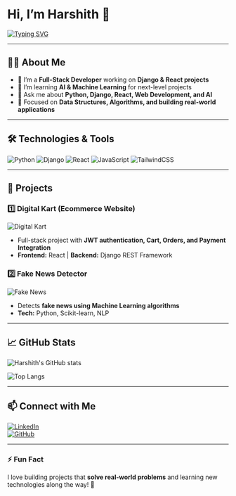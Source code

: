 # Hi, I’m Harshith 👋

[![Typing SVG](https://readme-typing-svg.herokuapp.com?font=Fira+Code&size=24&color=0DF3E3&center=true&vCenter=true&width=500&height=50&lines=Full-Stack+Developer+%7C+Problem+Solver)](https://git.io/typing-svg)

---

## 👨‍💻 About Me
- 🔭 I’m a **Full-Stack Developer** working on **Django & React projects**  
- 🌱 I’m learning **AI & Machine Learning** for next-level projects  
- 💬 Ask me about **Python, Django, React, Web Development, and AI**  
- 🎯 Focused on **Data Structures, Algorithms, and building real-world applications**  

---

## 🛠️ Technologies & Tools
![Python](https://img.shields.io/badge/Python-3776AB?style=for-the-badge&logo=python&logoColor=white)
![Django](https://img.shields.io/badge/Django-092E20?style=for-the-badge&logo=django&logoColor=white)
![React](https://img.shields.io/badge/React-20232A?style=for-the-badge&logo=react&logoColor=61DAFB)
![JavaScript](https://img.shields.io/badge/JavaScript-F7DF1E?style=for-the-badge&logo=javascript&logoColor=black)
![TailwindCSS](https://img.shields.io/badge/TailwindCSS-06B6D4?style=for-the-badge&logo=tailwind-css&logoColor=white)

---

## 📂 Projects

### 1️⃣ Digital Kart (Ecommerce Website)
![Digital Kart](https://images.unsplash.com/photo-1612831665111-1f7e9852e1f7?crop=entropy&cs=tinysrgb&fit=max&fm=jpg&ixid=MnwzMjM4NDZ8MHwxfGFsbHwxfHxzaG9wcGluZ3xlbnwwfHx8fDE2OTI0MzU2NTk&ixlib=rb-4.0.3&q=80&w=400)
- Full-stack project with **JWT authentication, Cart, Orders, and Payment Integration**  
- **Frontend:** React | **Backend:** Django REST Framework  

### 2️⃣ Fake News Detector
![Fake News](https://images.unsplash.com/photo-1581091215366-3ff635d4f048?crop=entropy&cs=tinysrgb&fit=max&fm=jpg&ixid=MnwzMjM4NDZ8MHwxfGFsbHwxfHxjb21wdXRlcnxlbnwwfHx8fDE2OTI0MzU3MjA&ixlib=rb-4.0.3&q=80&w=400)
- Detects **fake news using Machine Learning algorithms**  
- **Tech:** Python, Scikit-learn, NLP  

---

## 📈 GitHub Stats
![Harshith's GitHub stats](https://github-readme-stats.vercel.app/api?username=u-harshith-47b069303&show_icons=true&theme=radical)

![Top Langs](https://github-readme-stats.vercel.app/api/top-langs/?username=u-harshith-47b069303&layout=compact&theme=radical)

---

## 📫 Connect with Me
[![LinkedIn](https://img.shields.io/badge/LinkedIn-0A66C2?style=for-the-badge&logo=linkedin&logoColor=white)](https://www.linkedin.com/in/u-harshith-47b069303/)  
[![GitHub](https://img.shields.io/badge/GitHub-181717?style=for-the-badge&logo=github&logoColor=white)](https://github.com/u-harshith-47b069303)

---

### ⚡ Fun Fact
I love building projects that **solve real-world problems** and learning new technologies along the way! 🚀
